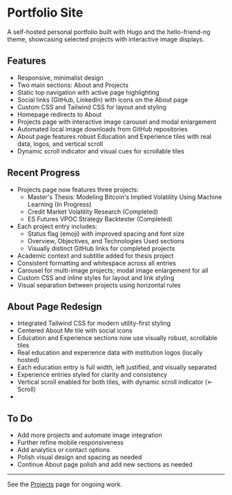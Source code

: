 # Portfolio Site

A self-hosted personal portfolio built with Hugo and the hello-friend-ng theme, showcasing selected projects with interactive image displays.

## Features
- Responsive, minimalist design
- Two main sections: About and Projects
- Static top navigation with active page highlighting
- Social links (GitHub, LinkedIn) with icons on the About page
- Custom CSS and Tailwind CSS for layout and styling
- Homepage redirects to About
- Projects page with interactive image carousel and modal enlargement
- Automated local image downloads from GitHub repositories
- About page features robust Education and Experience tiles with real data, logos, and vertical scroll
- Dynamic scroll indicator and visual cues for scrollable tiles

## Recent Progress
- Projects page now features three projects:
	- Master's Thesis: Modeling Bitcoin's Implied Volatility Using Machine Learning (In Progress)
	- Credit Market Volatility Research (Completed)
	- ES Futures VPOC Strategy Backtester (Completed)
- Each project entry includes:
	- Status flag (emoji) with improved spacing and font size
	- Overview, Objectives, and Technologies Used sections
	- Visually distinct GitHub links for completed projects
- Academic context and subtitle added for thesis project
- Consistent formatting and whitespace across all entries
- Carousel for multi-image projects; modal image enlargement for all
- Custom CSS and inline styles for layout and link styling
- Visual separation between projects using horizontal rules

## About Page Redesign
- Integrated Tailwind CSS for modern utility-first styling
- Centered About Me tile with social icons
- Education and Experience sections now use visually robust, scrollable tiles
- Real education and experience data with institution logos (locally hosted)
- Each education entry is full width, left justified, and visually separated
- Experience entries styled for clarity and consistency
- Vertical scroll enabled for both tiles, with dynamic scroll indicator (← Scroll)
- 

## To Do
- Add more projects and automate image integration
- Further refine mobile responsiveness
- Add analytics or contact options
- Polish visual design and spacing as needed
- Continue About page polish and add new sections as needed

---

See the [Projects](./content/projects/_index.md) page for ongoing work.
